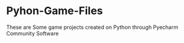 # Pyhon-Game-Files
These are Some game projects created on Python through Pyecharm Community Software

